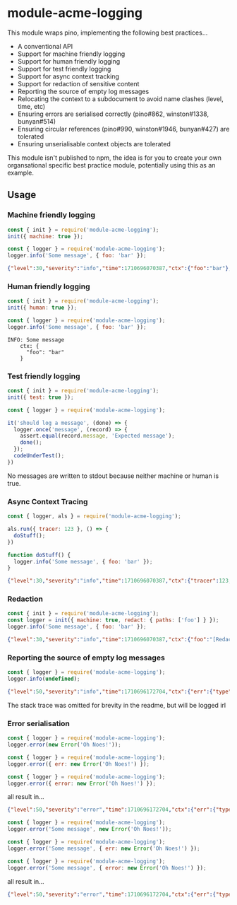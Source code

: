 # module-acme-logging

This module wraps pino, implementing the following best practices...

- A conventional API
- Support for machine friendly logging
- Support for human friendly logging
- Support for test friendly logging
- Support for async context tracking
- Support for redaction of sensitive content
- Reporting the source of empty log messages
- Relocating the context to a subdocument to avoid name clashes (level, time, etc)
- Ensuring errors are serialised correctly (pino#862, winston#1338, bunyan#514)
- Ensuring circular references (pino#990, winston#1946, bunyan#427) are tolerated
- Ensuring unserialisable context objects are tolerated

This module isn't published to npm, the idea is for you to create your own organsational specific best practice module, potentially using this as an example.

## Usage

### Machine friendly logging
```js
const { init } = require('module-acme-logging');
init({ machine: true });
```

```js
const { logger } = require('module-acme-logging');
logger.info('Some message', { foo: 'bar' });
```

```json
{"level":30,"severity":"info","time":1710696070387,"ctx":{"foo":"bar"},"msg":"Some message"}
```

### Human friendly logging
```js
const { init } = require('module-acme-logging');
init({ human: true });
```

```js
const { logger } = require('module-acme-logging');
logger.info('Some message', { foo: 'bar' });
```

```
INFO: Some message
    ctx: {
      "foo": "bar"
    }
```

### Test friendly logging
```js
const { init } = require('module-acme-logging');
init({ test: true });
```

```js
const { logger } = require('module-acme-logging');

it('should log a message', (done) => {
  logger.once('message', (record) => {
    assert.equal(record.message, 'Expected message');
    done();
  });
  codeUnderTest();
})
```
No messages are written to stdout because neither machine or human is true.


### Async Context Tracing
```js
const { logger, als } = require('module-acme-logging');

als.run({ tracer: 123 }, () => {
  doStuff();
})

function doStuff() {
  logger.info('Some message', { foo: 'bar' });
}
```

```json
{"level":30,"severity":"info","time":1710696070387,"ctx":{"tracer":123,"foo":"bar"},"msg":"Some message"}
```

### Redaction
```js
const { init } = require('module-acme-logging');
const logger = init({ machine: true, redact: { paths: ['foo'] } });
logger.info('Some message', { foo: 'bar' });
```

```json
{"level":30,"severity":"info","time":1710696070387,"ctx":{"foo":"[Redacted]"},"msg":"Some message"}
```

### Reporting the source of empty log messages
```js
const { logger } = require('module-acme-logging');
logger.info(undefined);
```

```json
{"level":50,"severity":"info","time":1710696172704,"ctx":{"err":{"type":"Error","message":"Empty log message"}},"msg":"Empty log message!"}

```
The stack trace was omitted for brevity in the readme, but will be logged irl

### Error serialisation
```js
const { logger } = require('module-acme-logging');
logger.error(new Error('Oh Noes!'));
```

```js
const { logger } = require('module-acme-logging');
logger.error({ err: new Error('Oh Noes!') });
```

```js
const { logger } = require('module-acme-logging');
logger.error({ error: new Error('Oh Noes!') });
```

all result in...

```json
{"level":50,"severity":"error","time":1710696172704,"ctx":{"err":{"type":"Error","message":"Oh Noes!","stack":"..."}},"msg":"Oh Noes!"}
```


```js
const { logger } = require('module-acme-logging');
logger.error('Some message', new Error('Oh Noes!'));
```

```js
const { logger } = require('module-acme-logging');
logger.error('Some message', { err: new Error('Oh Noes!') });
```

```js
const { logger } = require('module-acme-logging');
logger.error('Some message', { error: new Error('Oh Noes!') });
```

all result in...

```json
{"level":50,"severity":"error","time":1710696172704,"ctx":{"err":{"type":"Error","message":"Oh Noes!"}},"stack":"...","msg":"Some message"}
```
